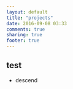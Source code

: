 ```yaml
---
layout: default
title: "projects"
date: 2016-09-08 03:33
comments: true
sharing: true
footer: true
---
```


## test
* descend